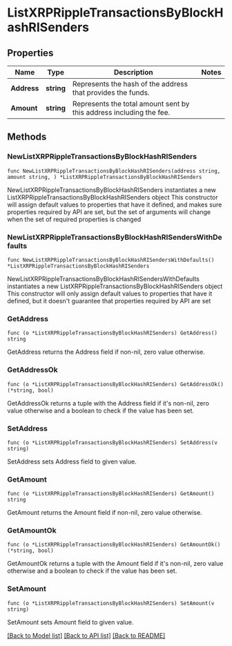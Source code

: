 # ListXRPRippleTransactionsByBlockHashRISenders

## Properties

Name | Type | Description | Notes
------------ | ------------- | ------------- | -------------
**Address** | **string** | Represents the hash of the address that provides the funds. | 
**Amount** | **string** | Represents the total amount sent by this address including the fee. | 

## Methods

### NewListXRPRippleTransactionsByBlockHashRISenders

`func NewListXRPRippleTransactionsByBlockHashRISenders(address string, amount string, ) *ListXRPRippleTransactionsByBlockHashRISenders`

NewListXRPRippleTransactionsByBlockHashRISenders instantiates a new ListXRPRippleTransactionsByBlockHashRISenders object
This constructor will assign default values to properties that have it defined,
and makes sure properties required by API are set, but the set of arguments
will change when the set of required properties is changed

### NewListXRPRippleTransactionsByBlockHashRISendersWithDefaults

`func NewListXRPRippleTransactionsByBlockHashRISendersWithDefaults() *ListXRPRippleTransactionsByBlockHashRISenders`

NewListXRPRippleTransactionsByBlockHashRISendersWithDefaults instantiates a new ListXRPRippleTransactionsByBlockHashRISenders object
This constructor will only assign default values to properties that have it defined,
but it doesn't guarantee that properties required by API are set

### GetAddress

`func (o *ListXRPRippleTransactionsByBlockHashRISenders) GetAddress() string`

GetAddress returns the Address field if non-nil, zero value otherwise.

### GetAddressOk

`func (o *ListXRPRippleTransactionsByBlockHashRISenders) GetAddressOk() (*string, bool)`

GetAddressOk returns a tuple with the Address field if it's non-nil, zero value otherwise
and a boolean to check if the value has been set.

### SetAddress

`func (o *ListXRPRippleTransactionsByBlockHashRISenders) SetAddress(v string)`

SetAddress sets Address field to given value.


### GetAmount

`func (o *ListXRPRippleTransactionsByBlockHashRISenders) GetAmount() string`

GetAmount returns the Amount field if non-nil, zero value otherwise.

### GetAmountOk

`func (o *ListXRPRippleTransactionsByBlockHashRISenders) GetAmountOk() (*string, bool)`

GetAmountOk returns a tuple with the Amount field if it's non-nil, zero value otherwise
and a boolean to check if the value has been set.

### SetAmount

`func (o *ListXRPRippleTransactionsByBlockHashRISenders) SetAmount(v string)`

SetAmount sets Amount field to given value.



[[Back to Model list]](../README.md#documentation-for-models) [[Back to API list]](../README.md#documentation-for-api-endpoints) [[Back to README]](../README.md)



